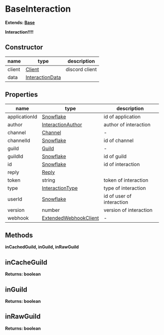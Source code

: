 # BaseInteraction  

**Extends: [Base](https://github.com/Mametaro-discord/discord-slash-commands-v12/blob/master/docs/classes/Base.md)**  
  
**Interaction!!!!**  

## Constructor  
name|type|description  
---|---|---  
client|[Client](https://discord.js.org/#/docs/main/v12/classes/Client)|discord client  
data|[InteractionData](https://github.com/Mametaro-discord/discord-slash-commands-v12/blob/master/docs/types/InteractionData.md)

## Properties  
name|type|description  
---|---|---  
applicationId|[Snowflake](https://discord.js.org/#/docs/main/v12/typedef/Snowflake)|id of application  
author|[InteractionAuthor](https://github.com/Mametaro-discord/discord-slash-commands-v12/blob/master/docs/classes/InteractionAuthor.md)|author of interaction  
channel|[Channel](https://discord.js.org/#/docs/main/v12/classes/Channel)|-  
channelId|[Snowflake](https://discord.js.org/#/docs/main/v12/typedef/Snowflake)|id of channel  
guild|[Guild](https://discord.js.org/#/docs/main/v12/classes/Guild)|-  
guildId|[Snowflake](https://discord.js.org/#/docs/main/v12/typedef/Snowflake)|id of guild
id|[Snowflake](https://discord.js.org/#/docs/main/v12/typedef/Snowflake)|id of interaction  
reply|[Reply](https://github.com/Mametaro-discord/discord-slash-commands-v12/blob/master/docs/classes/Reply.md)
token|string|token of interaction  
type|[InteractionType](https://github.com/Mametaro-discord/discord-slash-commands-v12/blob/master/docs/types/InteractionType.md)|type of interaction  
userId|[Snowflake](https://discord.js.org/#/docs/main/v12/typedef/Snowflake)|id of user of interaction  
version|number|version of interaction  
webhook|[ExtendedWebhookClient](https://github.com/Mametaro-discord/discord-slash-commands-v12/blob/master/docs/classes/ExtendedWebhookClient.md)|-  

## Methods  
**inCachedGuild, inGuild, inRawGuild**  
  
## inCacheGuild  
**Returns: boolean**  

## inGuild  
**Returns: boolean**  

## inRawGuild  
**Returns: boolean**